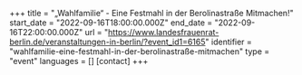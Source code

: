 +++
title = "„Wahlfamilie“ - Eine Festmahl in der Berolinastraße Mitmachen!"
start_date = "2022-09-16T18:00:00.000Z"
end_date = "2022-09-16T22:00:00.000Z"
url = "https://www.landesfrauenrat-berlin.de/veranstaltungen-in-berlin/?event_id1=6165"
identifier = "wahlfamilie-eine-festmahl-in-der-berolinastraße-mitmachen"
type = "event"
languages = []
[contact]
+++